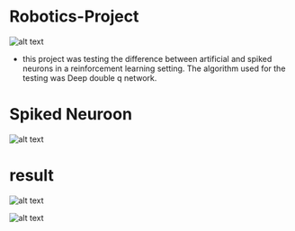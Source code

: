 # Robotics-Project
![alt text](https://i.imgur.com/HZv2v7s.gif)
- this project was testing the difference between artificial and spiked neurons in a reinforcement learning setting. The algorithm used for the testing was Deep double q network.

# Spiked Neuroon
![alt text](https://ars.els-cdn.com/content/image/1-s2.0-S0925231219315474-gr1.jpg)

# result

![alt text](https://i.imgur.com/U6DYZeH.png)

![alt text](https://i.imgur.com/keoDto1.png)

